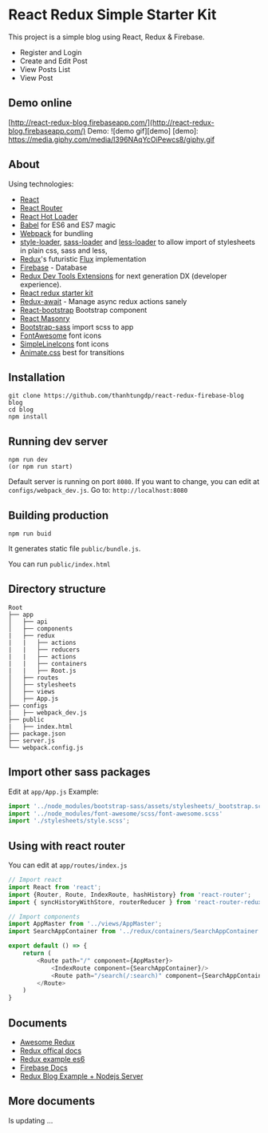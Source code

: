 # React Redux Simple Starter Kit
This project is a simple blog using React, Redux & Firebase.
* Register and Login
* Create and Edit Post
* View Posts List
* View Post

## Demo online
[http://react-redux-blog.firebaseapp.com/](http://react-redux-blog.firebaseapp.com/)
Demo:
![demo gif][demo]
[demo]: https://media.giphy.com/media/l396NAqYcOiPewcs8/giphy.gif

## About
Using technologies:
* [React](https://github.com/facebook/react)
* [React Router](https://github.com/rackt/react-router)
* [React Hot Loader](https://github.com/gaearon/react-hot-loader)
* [Babel](http://babeljs.io) for ES6 and ES7 magic
* [Webpack](http://webpack.github.io) for bundling
* [style-loader](https://github.com/webpack/style-loader), [sass-loader](https://github.com/jtangelder/sass-loader) and [less-loader](https://github.com/webpack/less-loader) to allow import of stylesheets in plain css, sass and less,
* [Redux](https://github.com/rackt/redux)'s futuristic [Flux](https://facebook.github.io/react/blog/2014/05/06/flux.html) implementation
* [Firebase](https://www.npmjs.com/package/firebase) - Database
* [Redux Dev Tools Extensions](https://github.com/zalmoxisus/redux-devtools-extension) for next generation DX (developer experience).
* [React redux starter kit](http://github.com/thanhtungdp/redux-500)
* [Redux-await](https://github.com/kolodny/redux-await) - Manage async redux actions sanely
* [React-bootstrap](https://react-bootstrap.github.io/) Bootstrap component
* [React Masonry](https://github.com/eiriklv/react-masonry-component)
* [Bootstrap-sass](https://github.com/twbs/bootstrap-sass) import scss to app
* [FontAwesome](fortawesome.github.io/Font-Awesome/icons/) font icons
* [SimpleLineIcons](http://thesabbir.github.io/simple-line-icons/) font icons
* [Animate.css](https://daneden.github.io/animate.css/) best for transitions

## Installation
``` code
git clone https://github.com/thanhtungdp/react-redux-firebase-blog blog
cd blog
npm install
```

## Running dev server
``` code
npm run dev
(or npm run start)
```
Default server is running on port `8080`. If you want to change, you can edit at `configs/webpack_dev.js`.
Go to: `http://localhost:8080`

## Building production
``` code
npm run buid
```
It generates static file `public/bundle.js`.

You can run `public/index.html`

## Directory structure
```
Root
├── app
│   ├── api
│   ├── components
|	├── redux
|	|	├── actions
|	|	├── reducers
|	|	├── actions
|	|	├── containers
|	|	├── Root.js
│   ├── routes
│   ├── stylesheets
│   ├── views
│   ├── App.js
├── configs
|	├── webpack_dev.js
├── public
|	├── index.html
├── package.json
├── server.js
└── webpack.config.js
```

## Import other sass packages
Edit at `app/App.js`
Example:
``` javascript
import '../node_modules/bootstrap-sass/assets/stylesheets/_bootstrap.scss';
import '../node_modules/font-awesome/scss/font-awesome.scss'
import './stylesheets/style.scss';
```
## Using with react router
You can edit at `app/routes/index.js`
``` javascript
// Import react
import React from 'react';
import {Router, Route, IndexRoute, hashHistory} from 'react-router';
import { syncHistoryWithStore, routerReducer } from 'react-router-redux';

// Import components
import AppMaster from '../views/AppMaster';
import SearchAppContainer from '../redux/containers/SearchAppContainer';

export default () => {
    return (
        <Route path="/" component={AppMaster}>
            <IndexRoute component={SearchAppContainer}/>
            <Route path="/search(/:search)" component={SearchAppContainer}></Route>
        </Route>
    )
}
```
## Documents
* [Awesome Redux](https://github.com/xgrommx/awesome-redux)
* [Redux offical docs](http://redux.js.org/)
* [Redux example es6](https://github.com/yildizberkay/redux-example)
* [Firebase Docs](https://www.firebase.com/docs/web/api/)
* [Redux Blog Example + Nodejs Server](https://medium.com/@rajaraodv/a-guide-for-building-a-react-redux-crud-app-7fe0b8943d0f#.vke00op6b)

## More documents
Is updating ...
